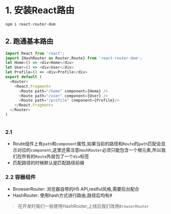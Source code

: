 # 1. 安装React路由
```js
npm i react-router-dom
```

## 2. 跑通基本路由
```js
import React from 'react';
import {HashRouter as Router,Route} from 'react-router-dom';
let Home=() => <div>Home</div>
let User=() => <div>User</div>
let Profile=() => <div>Profile</div>
export default (
  <Router>
    <React.Fragment>
      <Route path="/home" component={Home} />
      <Route path="/user" component={User} />
      <Route path="/profile" component={Profile}/>
    </React.Fragment>
  </Router>
)
```

```js
```

### 2.1 
- Route组件上有`path`和`component`属性,如果当前的路径和`Route`的`path`匹配会显示对应的`component`,这里还需注意`HashRouter`必须只能包含一个根元素,所以我们在所有的`Route`外层包了一个`div`标签
- 匹配路径的时候默认是匹配路径前缀

### 2.2 容器组件
- BrowserRouter: 浏览器自带的H5 API,restful风格,需要后台配合
- HashRouter: 使用hash方式进行路由,路径后均有#
> 在开发时我们一般使用HashRouter,上线后我们改用`BrowserRouter`

